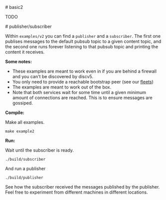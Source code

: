 # basic2

TODO

# publisher/subscriber

Within `examples/v2` you can find a `publisher` and a `subscriber`. The first one publises messages to the default pubsub topic to a given content topic, and the second one runs forever listening to that pubsub topic and printing the content it receives.

**Some notes:**
* These examples are meant to work even in if you are behind a firewall and you can't be discovered by discv5.
* You only need to provide a reachable bootstrap peer (see our [fleets](https://fleets.status.im/))
* The examples are meant to work out of the box.
* Note that both services wait for some time until a given minimum amount of connections are reached. This is to ensure messages are gossiped.

**Compile:**

Make all examples.
```console
make example2
```

**Run:**

Wait until the subscriber is ready.
```console
./build/subscriber
```

And run a publisher
```console
./build/publisher
```

See how the subscriber received the messages published by the publisher. Feel free to experiment from different machines in different locations.